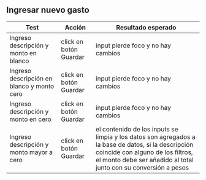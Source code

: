 ## Ingresar nuevo gasto

| Test | Acción | Resultado esperado |
| ------ | ------ | ------ |
| Ingreso descripción y monto en blanco | click en botón Guardar | input pierde foco y no hay cambios |
| Ingreso descripción en blanco y monto cero | click en botón Guardar | input pierde foco y no hay cambios |
| Ingreso descripción y monto en cero | click en botón Guardar | input pierde foco y no hay cambios |
| Ingreso descripción y monto mayor a cero | click en botón Guardar | el contenido de los inputs se limpia y los datos son agregados a la base de datos, si la descripción coincide con alguno de los filtros, el monto debe ser añadido al total junto con su conversión a pesos |

